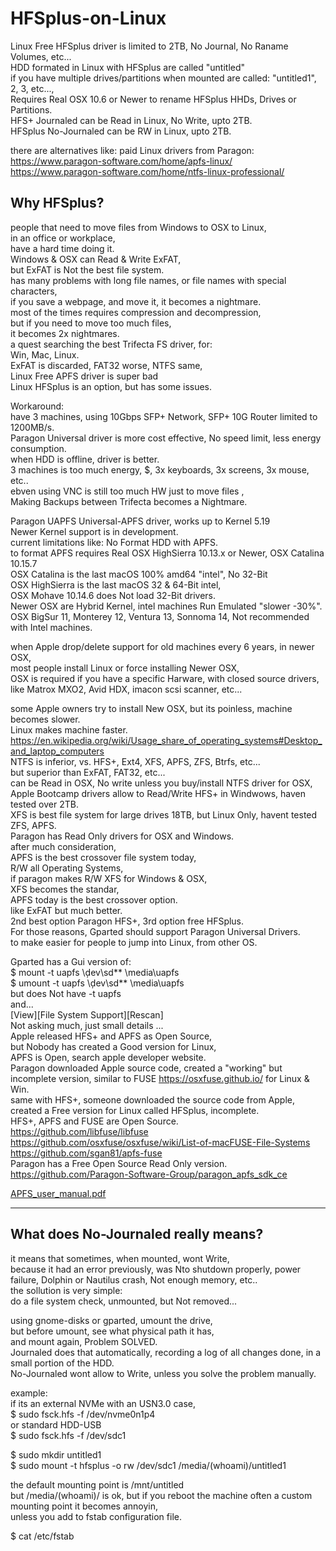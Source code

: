 # HFSplus-on-Linux

Linux Free HFSplus driver is limited to 2TB, No Journal, No Raname Volumes, etc... </br>
HDD formated in Linux with HFSplus are called "untitled" </br>
if you have multiple drives/partitions when mounted are called: "untitled1", 2, 3, etc..., </br>
Requires Real OSX 10.6 or Newer to rename HFSplus HHDs, Drives or Partitions. </br>
HFS+ Journaled can be Read in Linux, No Write, upto 2TB. </br>
HFSplus No-Journaled can be RW in Linux, upto 2TB. </br>

there are alternatives like: paid Linux drivers from Paragon: </br> 
https://www.paragon-software.com/home/apfs-linux/ </br>
https://www.paragon-software.com/home/ntfs-linux-professional/ </br>

## Why HFSplus? 

people that need to move files from Windows to OSX to Linux, </br>
in an office or workplace, </br>
have a hard time doing it. </br>
Windows & OSX can Read & Write ExFAT, </br>
but ExFAT is Not the best file system. </br>
has many problems with long file names, or file names with special characters, </br>
if you save a webpage, and move it, it becomes a nightmare. </br>
most of the times requires compression and decompression, </br>
but if you need to move too much files, </br>
it becomes 2x nightmares. </br>
a quest searching the best Trifecta FS driver, for: </br>
Win, Mac, Linux. </br>
ExFAT is discarded, FAT32 worse, NTFS same, </br>
Linux Free APFS driver is super bad </br>
Linux HFSplus is an option, but has some issues. </br>

Workaround: </br>
have 3 machines, using 10Gbps SFP+ Network, SFP+ 10G Router limited to 1200MB/s. </br>
Paragon Universal driver is more cost effective, No speed limit, less energy consumption. </br>
when HDD is offline, driver is better. </br>
3 machines is too much energy, $, 3x keyboards, 3x screens, 3x mouse, etc.. </br>
ebven using VNC is still too much HW just to move files ,</br>
Making Backups between Trifecta becomes a Nightmare. </br>

Paragon UAPFS Universal-APFS driver, works up to Kernel 5.19 </br>
Newer Kernel support is in development. </br>
current limitations like: No Format HDD with APFS. </br>
to format APFS requires Real OSX HighSierra 10.13.x or Newer, OSX Catalina 10.15.7 </br>
OSX Catalina is the last macOS 100% amd64 "intel", No 32-Bit </br>
OSX HighSierra is the last macOS 32 & 64-Bit intel, </br>
OSX Mohave 10.14.6 does Not load 32-Bit drivers. </br>
Newer OSX are Hybrid Kernel, intel machines Run Emulated "slower -30%". </br>
OSX BigSur 11, Monterey 12, Ventura 13, Sonnoma 14, Not recommended with Intel machines. </br>

when Apple drop/delete support for old machines every 6 years, in newer OSX, </br>
most people install Linux or force installing Newer OSX, </br>
OSX is required if you have a specific Harware, with closed source drivers, </br>
like Matrox MXO2, Avid HDX, imacon scsi scanner, etc... </br>

some Apple owners try to install New OSX, but its poinless, machine becomes slower. </br>
Linux makes machine faster. </br>
https://en.wikipedia.org/wiki/Usage_share_of_operating_systems#Desktop_and_laptop_computers </br>
NTFS is inferior, vs. HFS+, Ext4, XFS, APFS, ZFS, Btrfs, etc... </br>
but superior than ExFAT, FAT32, etc... </br>
can be Read in OSX, No write unless you buy/install NTFS driver for OSX, </br>
Apple Bootcamp drivers allow to Read/Write HFS+ in Windwows, haven tested over 2TB. </br>
XFS is best file system for large drives 18TB, but Linux Only, havent tested ZFS, APFS. </br>
Paragon has Read Only drivers for OSX and Windows. </br>
after much consideration, </br>
APFS is the best crossover file system today, </br>
R/W all Operating Systems, </br>
if paragon makes R/W XFS for Windows & OSX, </br>
XFS becomes the standar, </br>
APFS today is the best crossover option. </br>
like ExFAT but much better. </br>
2nd best option Paragon HFS+, 3rd option free HFSplus. </br>
For those reasons, Gparted should support Paragon Universal Drivers. </br>
to make easier for people to jump into Linux, from other OS. </br>

Gparted has a Gui version of: </br>
$ mount -t uapfs \ḑev\sd** \media\uapfs </br>
$ umount -t uapfs \ḑev\sd** \media\uapfs </br>
but does Not have -t uapfs </br>
and... </br>
[View][File System Support][Rescan] </br>
Not asking much, just small details ... </br>
Apple released HFS+ and APFS as Open Source, </br>
but Nobody has created a Good version for Linux, </br>
APFS is Open, search apple developer website. </br>
Paragon downloaded Apple source code, created a "working" but incomplete version, similar to FUSE https://osxfuse.github.io/ for Linux & Win. </br>
same with HFS+, someone downloaded the source code from Apple, created a Free version for Linux called HFSplus, incomplete. </br>
HFS+, APFS and FUSE are Open Source. </br>
https://github.com/libfuse/libfuse </br>
https://github.com/osxfuse/osxfuse/wiki/List-of-macFUSE-File-Systems </br>
https://github.com/sgan81/apfs-fuse </br>
Paragon has a Free Open Source Read Only version. </br>
https://github.com/Paragon-Software-Group/paragon_apfs_sdk_ce </br>

[APFS_user_manual.pdf](https://github.com/juanpc2018/HFSplus-on-Linux/files/13272392/APFS_user_manual.pdf)

----------

## What does No-Journaled really means?

it means that sometimes, when mounted, wont Write,  </br>
because it had an error previously, was Nto shutdown properly, power failure, Dolphin or Nautilus crash, Not enough memory, etc..  </br>
the sollution is very simple: </br>
do a file system check, unmounted, but Not removed... </br>

using gnome-disks or gparted, umount the drive,  </br>
but before umount, see what physical path it has, </br>
and mount again, Problem SOLVED. </br>
Journaled does that automatically, recording a log of all changes done, in a small portion of the HDD. </br>
No-Journaled wont allow to Write, unless you solve the problem manually. </br>

example: </br>
if its an external NVMe with an USN3.0 case,  </br>
$ sudo fsck.hfs -f /dev/nvme0n1p4 </br>
or standard HDD-USB </br>
$ sudo fsck.hfs -f /dev/sdc1 </br>

$ sudo mkdir untitled1 </br>
$ sudo mount -t hfsplus -o rw /dev/sdc1 /media/(whoami)/untitled1 </br>

the default mounting point is /mnt/untitled </br>
but /media/(whoami)/ is ok, but if you reboot the machine often a custom mounting point it becomes annoyin, </br>
unless you add to fstab configuration file.

$ cat /etc/fstab
